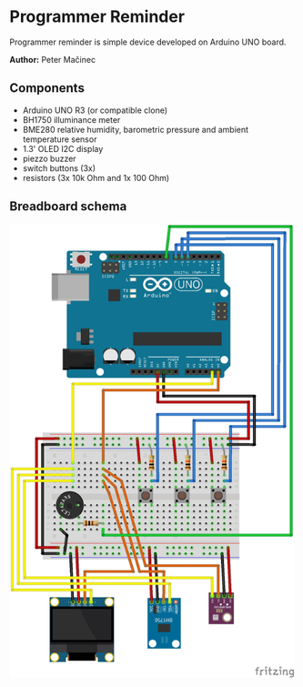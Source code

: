 # Programmer Reminder

Programmer reminder is simple device developed on Arduino UNO board.

**Author:** Peter Mačinec

## Components

* Arduino UNO R3 (or compatible clone)
* BH1750 illuminance meter
* BME280 relative humidity, barometric pressure and ambient temperature sensor
* 1.3' OLED I2C display
* piezzo buzzer
* switch buttons (3x)
* resistors (3x 10k Ohm and 1x 100 Ohm)

## Breadboard schema

<img src="diagrams/programmer_reminder_bb.jpg" width="500px" alt="Breadboard schema">
